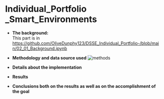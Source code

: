 # Individual_Portfolio _Smart_Environments
- **The background:**\
 This part is in https://github.com/OliveDunphy123/DSSE_Individual_Portfolio-/blob/main/02_01_Background.ipynb
- **Methodology and data source used**
  ![methods](https://github.com/hudsonpassos85/DSSE/blob/main/images/figure01.jpg?raw=true)
- **Details about the implementation**
  
- **Results**
  
- **Conclusions both on the results as well as on the accomplishment of the goal**
